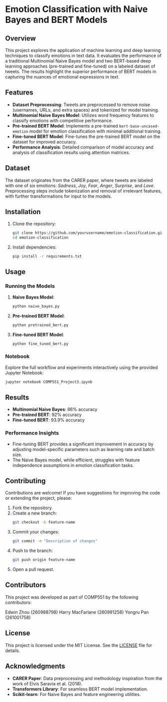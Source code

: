 # Emotion Classification with Naive Bayes and BERT Models

## Overview
This project explores the application of machine learning and deep learning techniques to classify emotions in text data. It evaluates the performance of a traditional Multinomial Naive Bayes model and two BERT-based deep learning approaches (pre-trained and fine-tuned) on a labeled dataset of tweets. The results highlight the superior performance of BERT models in capturing the nuances of emotional expressions in text.

## Features
- **Dataset Preprocessing**: Tweets are preprocessed to remove noise (usernames, URLs, and extra spaces) and tokenized for model training.
- **Multinomial Naive Bayes Model**: Utilizes word frequency features to classify emotions with competitive performance.
- **Pre-trained BERT Model**: Implements a pre-trained `bert-base-uncased-emotion` model for emotion classification with minimal additional training.
- **Fine-tuned BERT Model**: Fine-tunes the pre-trained BERT model on the dataset for improved accuracy.
- **Performance Analysis**: Detailed comparison of model accuracy and analysis of classification results using attention matrices.

## Dataset
The dataset originates from the CARER paper, where tweets are labeled with one of six emotions: *Sadness*, *Joy*, *Fear*, *Anger*, *Surprise*, and *Love*. Preprocessing steps include tokenization and removal of irrelevant features, with further transformations for input to the models.

## Installation
1. Clone the repository:
   ```bash
   git clone https://github.com/yourusername/emotion-classification.git
   cd emotion-classification
   ```
2. Install dependencies:
   ```bash
   pip install -r requirements.txt
   ```

## Usage
### Running the Models
1. **Naive Bayes Model**:
   ```bash
   python naive_bayes.py
   ```
2. **Pre-trained BERT Model**:
   ```bash
   python pretrained_bert.py
   ```
3. **Fine-tuned BERT Model**:
   ```bash
   python fine_tuned_bert.py
   ```

### Notebook
Explore the full workflow and experiments interactively using the provided Jupyter Notebook:
```bash
jupyter notebook COMP551_Project3.ipynb
```

## Results
- **Multinomial Naive Bayes**: 86% accuracy
- **Pre-trained BERT**: 92% accuracy
- **Fine-tuned BERT**: 93.9% accuracy

### Performance Insights
- Fine-tuning BERT provides a significant improvement in accuracy by adjusting model-specific parameters such as learning rate and batch size.
- The Naive Bayes model, while efficient, struggles with feature independence assumptions in emotion classification tasks.

## Contributing
Contributions are welcome! If you have suggestions for improving the code or extending the project, please:
1. Fork the repository.
2. Create a new branch:
   ```bash
   git checkout -b feature-name
   ```
3. Commit your changes:
   ```bash
   git commit -m "Description of changes"
   ```
4. Push to the branch:
   ```bash
   git push origin feature-name
   ```
5. Open a pull request.

## Contributors
This project was developed as part of COMP551 by the following contributors:

Edwin Zhou (260988798)
Harry MacFarlane (260991258)
Yongru Pan (261001758)

## License
This project is licensed under the MIT License. See the [LICENSE](LICENSE) file for details.

## Acknowledgments
- **CARER Paper**: Data preprocessing and methodology inspiration from the work of Elvis Saravia et al. (2018).
- **Transformers Library**: For seamless BERT model implementation.
- **Scikit-learn**: For Naive Bayes and feature engineering utilities.
